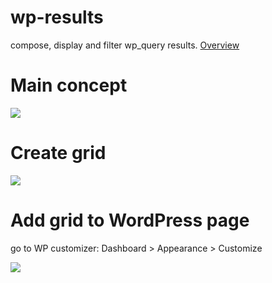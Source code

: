 # wp-results

compose, display and filter wp_query results.
[Overview](https://github.com/dadmor/Results/wiki/OVERVIEW) 

# Main concept

<img src="https://github.com/dadmor/Results/blob/master/github-assets/wp_result_concept.svg">

# Create grid

<img src="https://github.com/dadmor/Results/blob/master/github-assets/screen1.png">

# Add grid to WordPress page

go to WP customizer: Dashboard > Appearance > Customize

<img src="https://github.com/dadmor/Results/blob/master/github-assets/screen2.png">
